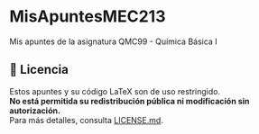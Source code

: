 # MisApuntesMEC213
Mis apuntes de la asignatura QMC99 - Química Básica I
## 📜 Licencia  
Estos apuntes y su código LaTeX son de uso restringido.  
**No está permitida su redistribución pública ni modificación sin autorización.**  
Para más detalles, consulta [LICENSE.md](LICENSE.md).  